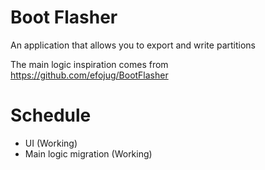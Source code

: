 # Boot Flasher
An application that allows you to export and write partitions

The main logic inspiration comes from https://github.com/efojug/BootFlasher

# Schedule
- UI (Working)
- Main logic migration (Working)
